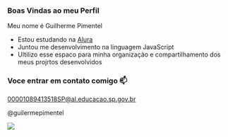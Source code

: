 ### Boas Vindas ao meu Perfil 

Meu nome é Guilherme Pimentel 

- Estou estudando na [Alura](https://www.alura.com.br)
- Juntou me desenvolvimento na linguagem JavaScript
- Ultilizo esse espaco para minha organização e compartilhamento dos meus projrtos desenvolvidos 

### Voce entrar em contato comigo 📫

00001089413518SP@al.educacao.sp.gov.br

@guilermepimentel

![](https://media1.tenor.com/m/ptNnKKLXCX0AAAAd/trollface.gif)
